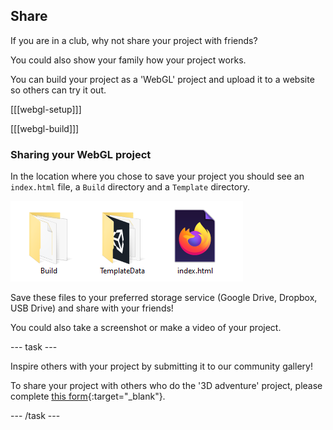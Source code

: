 ## Share

If you are in a club, why not share your project with friends?

You could also show your family how your project works.

You can build your project as a 'WebGL' project and upload it to a website so others can try it out. 

[[[webgl-setup]]]

[[[webgl-build]]]

### Sharing your WebGL project

In the location where you chose to save your project you should see an `index.html` file, a `Build` directory and a `Template` directory.

![two directories and an index file shown](images/8a_webgl_files.png)

Save these files to your preferred storage service (Google Drive, Dropbox, USB Drive) and share with your friends!

You could also take a screenshot or make a video of your project. 

--- task ---

Inspire others with your project by submitting it to our community gallery! 

To share your project with others who do the '3D adventure' project, please complete [this form](https://form.raspberrypi.org/f/community-project-submissions){:target="_blank"}.

--- /task ---
